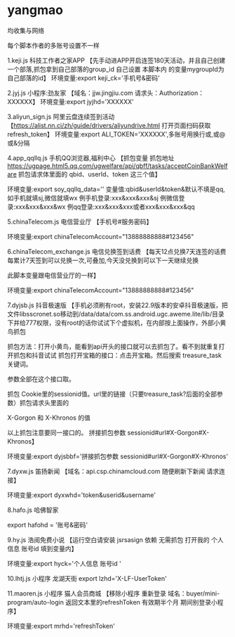 # yangmao
均收集与网络

每个脚本作者的多账号设置不一样

1.keji.js
科技工作者之家APP
【先手动进APP开启连签180天活动，并且自己创建一个部落,抓包拿到自己部落的group_id
自己设置  本脚本内  的变量mygroupId为自己部落的id】
环境变量:export keji_ck='手机号&密码'

2.jyj.js
小程序:劲友家
【域名：jjw.jingjiu.com
请求头：Authorization：XXXXXX】
环境变量:export jyjhd='XXXXXX'

3.aliyun_sign.js
阿里云盘连续签到活动
【https://alist.nn.ci/zh/guide/drivers/aliyundrive.html 打开页面扫码获取refresh_token】
环境变量:export ALI_TOKEN='XXXXXX',多账号用换行或,或@或&分隔

4.app_qqllq.js
手机QQ浏览器,福利中心
【抓包变量
抓包地址 https://ugpage.html5.qq.com/ugwelfare/api/qbff/tasks/acceptCoinBankWelfare
抓包请求体里面的 qbid、userId、token 这三个值】

环境变量:export soy_qqllq_data=''
变量值:qbid&userId&token&默认不填是qq,如手机就填sj,微信就填wx
例手机登录:xxx&xxx&xxx&sj
例微信登录:xxx&xxx&xxx&wx
例qq登录:xxx&xxx&xxx或者xxx&xxx&xxx&qq

5.chinaTelecom.js
电信营业厅
【手机号#服务密码】

环境变量:export chinaTelecomAccount="13888888888#123456"

6.chinaTelecom_exchange.js
电信兑换签到话费
【每天12点兑换7天连签的话费
每累计7天签到可以兑换一次,可叠加,今天没兑换到可以下一天继续兑换

此脚本变量跟电信营业厅的一样】

环境变量:export chinaTelecomAccount="13888888888#123456"

7.dyjsb.js
抖音极速版
【手机必须刷有root，安装22.9版本的安卓抖音极速版，把文件libsscronet.so移动到/data/data/com.ss.android.ugc.aweme.lite/lib/目录下并给777权限，没有root的话你试试下个虚拟机，在内部按上面操作，外部小黄鸟抓包

抓包方法：打开小黄鸟，能看到api开头的接口就可以去抓包了。看不到就重复打开抓包和抖音试试
抓包打开宝箱的接口：点击开宝箱。然后搜索 treasure_task 关键词。

参数全部在这个接口取。

抓包 Cookie里的sessionid值。url里的链接（只要treasure_task?后面的全部参数）抓包请求头里面的

X-Gorgon 和 X-Khronos 的值

以上抓包注意要同一接口的。  拼接抓包参数 sessionid#url#X-Gorgon#X-Khronos】

环境变量:export dyjsbbf='拼接抓包参数 sessionid#url#X-Gorgon#X-Khronos'

7.dyxw.js
笛扬新闻
【域名：api.csp.chinamcloud.com 随便刷新下新闻 请求连接】

环境变量:export dyxwhd='token&userid&username'

8.hafo.js
哈佛智家

export hafohd = '账号&密码'

9.hy.js
浩阅免费小说
【运行空白请安装 jsrsasign 依赖     无需抓包   打开我的 个人信息 账号id  填到变量内】

环境变量:export hyck='个人信息 账号id '

10.lhtj.js
小程序 龙湖天街
export lzhd='X-LF-UserToken'

11.maoren.js
小程序 猫人会员商城
【移除小程序 重新登录   域名：buyer/mini-program/auto-login
返回文本里的refreshToken
有效期半个月 期间别登录小程序】

环境变量:export mrhd='refreshToken' 